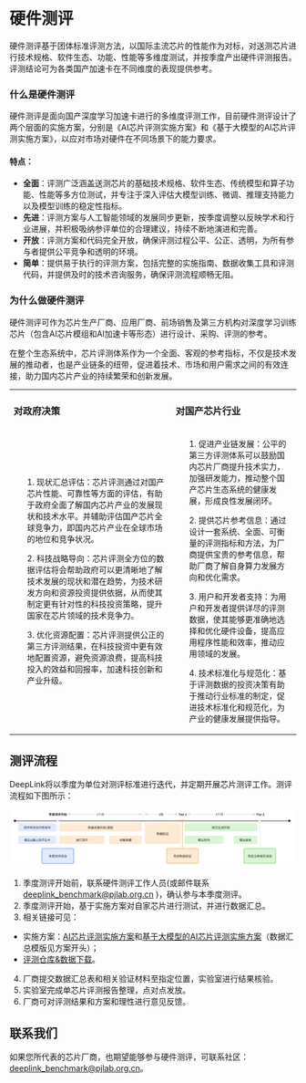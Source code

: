 # 硬件测评

<!-- AI底层技术通常分为芯片、计算、框架三个层次，在目前的国际主流AI生态中，英伟达GPU是人工智能计算芯片的领导者，其V100和A100型号的GPU是当今最主流的人工智能计算加速芯片，并基于CUDA生态筑起AI算力的“护城河”。经过多年的政府支持和自主创新，国产软硬件也取得了一定突破，在国内逐渐形成了涵盖计算芯片、开源平台、基础应用、行业应用及产品等环节较完善的人工智能产业链，但是我们仍需正视、重视与英伟达等国际一流企业的技术差距。 -->
<!-- 上海人工智能实验室牵头的 -->
硬件测评基于团体标准评测方法，以国际主流芯片的性能作为对标，对送测芯片进行技术规格、软件生态、功能、性能等多维度测试，并按季度产出硬件评测报告。评测结论可为各类国产加速卡在不同维度的表现提供参考。

### 什么是硬件测评
<!-- 硬件测评是面向国产深度学习加速卡进行的多维度评测工作。硬件测评提供一套标准的行业测试方法，提供技术规格、软件生态、功能测试、性能测试等多视角，并周期性产出标准测评结果。硬件测评结果可用作各类国产加速卡在不同维度表现的参考。 -->
<!-- 其以《英伟达A100训练测基准测试报告》中相关数据为基准值，着重体现国产训练芯片相比A100基准的差异性(包含优/劣势)。 -->

<!-- 目前硬件测评设计了两个层面的实施方案，分别是[AI芯片评测实施方案](https://deeplink.readthedocs.io/zh-cn/latest/doc/Chip_test/basicmodel.html)和[基于大模型的AI芯片评测实施方案](https://deeplink.readthedocs.io/zh-cn/latest/doc/Chip_test/largecmodel.html)，以应对市场对硬件在不同场景下的能力要求。 -->

硬件测评是面向国产深度学习加速卡进行的多维度评测工作，目前硬件测评设计了两个层面的实施方案，分别是《AI芯片评测实施方案》和《基于大模型的AI芯片评测实施方案》，以应对市场对硬件在不同场景下的能力要求。

#### 特点：
* **全面**：评测广泛涵盖送测芯片的基础技术规格、软件生态、传统模型和算子功能、性能等多方位测试，并专注于深入评估大模型训练、微调、推理支持能力以及模型训练的稳定性指标。
* **先进**：评测方案与人工智能领域的发展同步更新，按季度调整以反映学术和行业进展，并积极吸纳参评单位的合理建议，持续不断地演进和完善。
* **开放**：评测方案和代码完全开放，确保评测过程公平、公正、透明，为所有参与者提供公平竞争和透明的环境。
* **简单**：提供易于执行的评测方案，包括完整的实施指南、数据收集工具和评测代码，并提供及时的技术咨询服务，确保评测流程顺畅无阻。


### 为什么做硬件测评
硬件测评可作为芯片生产厂商、应用厂商、前场销售及第三方机构对深度学习训练芯片（包含AI芯片模组和AI加速卡等形态）进行设计、采购、评测的参考。

<!-- ### 当前进度和规划

厂商合作进度：目前我们已经和寒武纪、海光、昇腾、燧原、天数、壁仞等硬件厂商达成测评合作。 -->

<!-- 硬件测评工作进度和规划：

![时间线](../../_static/image/Chip_test/CT_milestone.png)
 -->
在整个生态系统中，芯片评测体系作为一个全面、客观的参考指标，不仅是技术发展的推动者，也是产业链条的纽带，促进着技术、市场和用户需求之间的有效连接，助力国内芯片产业的持续繁荣和创新发展。

<table>
  <tr>
    <td>
      <h3>对政府决策</h3>
    </td>
    <td>
      <h3>对国产芯片行业</h3>
    </td>
  </tr>
  <tr>
    <td>
    <ol>1. 现状汇总评估：芯片评测通过对国产芯片性能、可靠性等方面的评估，有助于政府全面了解国内芯片产业的发展现状和技术水平。并辅助评估国产芯片全球竞争力，即国内芯片产业在全球市场的地位和竞争状况。</ol>
    <ol>2. 科技战略导向：芯片评测全方位的数据评估将会帮助政府可以更清晰地了解技术发展的现状和潜在趋势，为技术研发方向和资源投资提供依据，从而使其制定更有针对性的科技投资策略，提升国家在芯片领域的技术竞争力。</ol>
    <ol>3. 优化资源配置：芯片评测提供公正的第三方评测结果，在科技投资中更有效地配置资源，避免资源浪费，提高科技投入的效益和回报率，加速科技创新和产业升级。</ol>
    </td>
    <td>
      <ol>1. 促进产业链发展：公平的第三方评测体系可以鼓励国内芯片厂商提升技术实力，加强研发能力，推动整个国产芯片生态系统的健康发展，形成良性发展闭环。</ol>
      <ol>2. 提供芯片参考信息：通过设计一套系统、全面、可衡量的评测指标和方法，为厂商提供宝贵的参考信息，帮助厂商了解自身算力发展方向和优化需求。</ol>
      <ol>3. 用户和开发者支持：为用户和开发者提供详尽的评测数据，使其能够更准确地选择和优化硬件设备，提高应用程序性能和效率，推动应用领域的发展。</ol>
      <ol>4. 技术标准化与规范化：基于评测数据的投资决策有助于推动行业标准的制定，促进技术标准化和规范化，为产业的健康发展提供指导。</ol>
    </td>
  </tr>
</table>

## 测评流程
DeepLink将以季度为单位对测评标准进行迭代，并定期开展芯片测评工作。测评流程如下图所示：

<div align="center">
  <img src="../../_static/image/Chip_test/pipeline.png" />
</div>

1. 季度测评开始前，联系硬件测评工作人员(或邮件联系 deeplink_benchmark@pjlab.org.cn )，确认参与本季度测评。
2. 季度测评开始，基于实施方案对自家芯片进行测试，并进行数据汇总。
3. 相关链接可见：
  * 实施方案：[AI芯片评测实施方案](https://aicarrier.feishu.cn/wiki/KD03wZqMfiJGB7kOGHScDFTZnHb)和[基于大模型的AI芯片评测实施方案](https://aicarrier.feishu.cn/wiki/JdqDwCLL6in9DhkwJWucV0LinJf)（数据汇总模版见方案开头）；
  * [评测仓库&数据下载](https://github.com/DeepLink-org/AIChipBenchmark)。
4. 厂商提交数据汇总表和相关验证材料至指定位置，实验室进行结果核验。
5. 实验室完成单芯片评测报告整理，点对点发放。
6. 厂商可对评测结果和方案和理性进行意见反馈。


<!-- 
1. 季度测评开始前，联系硬件测评工作人员(或邮件联系\"deeplink_benchmark@pjlab.org.cn\")，确认参与本季度测评
2. 季度测评开始，参与测评的芯片请阅读“[测评标准&实施方案](https://aicarrier.feishu.cn/wiki/WOMuwRlF6ilBf5kug8DcbpZwnqb?from=from_copylink)”，基于实施方案对自家芯片进行测试； 
3. 厂商提交数据和验证材料，实验室会进行结果核验； 
4. 实验室完成单芯片评测报告整理（可参考：[报告模版](https://aicarrier.feishu.cn/wiki/R970wOBEhihaoakWkuMco9ognu7)），点对点发放。  -->
<!-- 
### 相关链接
* **测评方案**：[测评标准&实施方案](https://aicarrier.feishu.cn/wiki/WOMuwRlF6ilBf5kug8DcbpZwnqb?from=from_copylink)
* **测评仓库**：[AIChipBenchmark](https://github.com/DeepLink-org/AIChipBenchmark) -->

## 联系我们

如果您所代表的芯片厂商，也期望能够参与硬件测评，可联系社区：deeplink_benchmark@pjlab.org.cn。